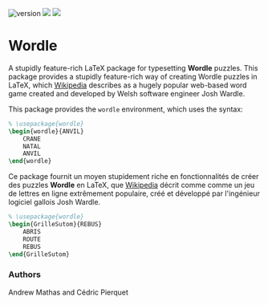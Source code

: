 ![v![]()ersion](https://img.shields.io/github/v/tag/AndrewMathas/wordle?color=success&label=version)
<a href="http://www.latex-project.org/lppl.txt"><img src="https://img.shields.io/badge/license-LPPLv1.3c-blueviolet.svg"></a>
<a href="https://www.latex-project.org/"><img src="https://img.shields.io/badge/latex-20B2AA?logo=Latex"></a>

# Wordle

A stupidly feature-rich LaTeX package for typesetting **Wordle** puzzles. This package provides a stupidly feature-rich way of creating Wordle puzzles in LaTeX, which [Wikipedia](https://en.wikipedia.org/wiki/Wordle) describes as a hugely popular web-based word game created and developed by Welsh software engineer Josh Wardle. 

This package provides the `wordle` environment, which uses the syntax:

```tex
% \usepackage{wordle}
\begin{wordle}{ANVIL}
    CRANE
    NATAL
    ANVIL
\end{wordle}
```

Ce package fournit un moyen stupidement riche en fonctionnalités de créer des puzzles **Wordle** en LaTeX, que [Wikipedia](https://en.wikipedia.org/wiki/Wordle) décrit comme comme un jeu de lettres en ligne extrêmement populaire, créé et développé par l'ingénieur logiciel gallois Josh Wardle. 

```tex
% \usepackage{wordle}
\begin{GrilleSutom}{REBUS}
    ABRIS
    ROUTE
    REBUS
\end{GrilleSutom}
```

### Authors
Andrew Mathas and Cédric Pierquet

